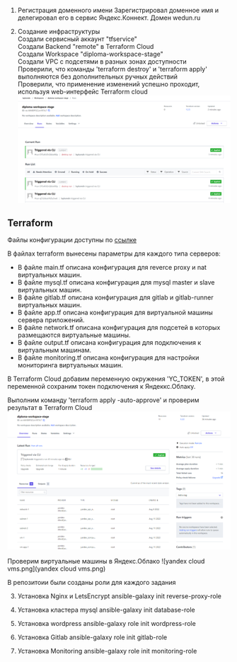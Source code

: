 1.  Регистрация доменного имени
Зарегистрировал доменное имя и делегировал его в сервис Яндекс.Коннект.
Домен wedun.ru

2. Создание инфраструктуры  
Создали сервисный аккаунт "tfservice"  
Создали Backend "remote" в Terraform Cloud  
Создали Workspace "diploma-workspace-stage"  
Создали VPC с подсетями в разных зонах доступности  
Проверили, что команды 'terraform destroy' и 'terraform apply' выполняются без дополнительных ручных действий  
Проверили, что применение изменений успешно проходит, используя web-интерфейс Terraform cloud  
![diploma-workspace-stage.png](diploma-workspace-stage.png)

## Terraform
Файлы конфигурации доступны по [ссылке](https://github.com/wedun/netology-diploma/tree/master/infra)

В файлах terraform вынесены параметры для каждого типа серверов:

- В файле main.tf описана конфигурация для reverce proxy и nat виртуальных машин.
- В файле mysql.tf описана конфигурация для mysql master и slave виртуальных машин.
- В файле gitlab.tf описана конфигурация для gitlab и gitlab-runner виртуальных машин.
- В файле app.tf описана конфигурация для виртуальной машины сервера приложений.
- В файле network.tf описана конфигурация для подсетей в которых размещаются виртуальные машины.
- В файле output.tf описана конфигурация для подключения к виртуальным машинам.
- В файле monitoring.tf описана конфигурация для настройки мониторинга виртуальных машин.

В Terraform Cloud добавим переменную окружения 'YC_TOKEN', в этой переменной сохраним токен подключения к Яндеккс.Облаку.

Выполним команду 'terraform apply -auto-approve' и проверим результат в Terraform Cloud
![diploma-workspace-stage-2.png](diploma-workspace-stage-2.png)

Проверим виртуальные машины в Яндекс.Облако
![yandex cloud vms.png](yandex cloud vms.png)

В репозитоии были созданы роли для каждого задания

3. Установка Nginx и LetsEncrypt
ansible-galaxy init reverse-proxy-role

4. Установка кластера mysql
ansible-galaxy init database-role

5. Установка wordpress
ansible-galaxy role init wordpress-role

6. Установка Gitlab
ansible-galaxy role init gitlab-role

7. Установка Monitoring
ansible-galaxy role init monitoring-role